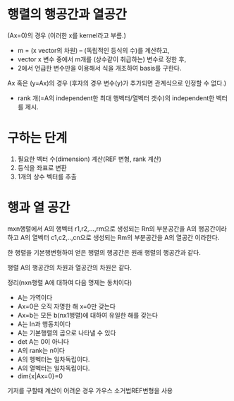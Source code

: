 # 행렬의 행공간과 열공간

(Ax=0)의 경우 (이러한 x를 kernel라고 부름.) 

- m = (x vector의 차원) – (독립적인 등식의 수)를 계산하고,
- vector x 변수 중에서 m개를 (상수같이 취급하는) 변수로 정한 후,
-  2에서 언급한 변수만을 이용해서 식을 개조하여 basis를 구한다.

 Ax 혹은 (y=Ax)의 경우 (후자의 경우 변수(y)가 추가되면 관계식으로 인정할 수 없다.)

- rank 개(=A의 independent한 최대 행벡터/열벡터 갯수)의 independent한 벡터를 제시.

# 구하는 단계

1. 필요한 벡터 수(dimension) 계산(REF 변형, rank 계산)
2. 등식을 좌표로 변환 
3. 1개의 상수 벡터를 추출 

# 행과 열 공간

mxn행렬에서 A의 행벡터 r1,r2,...,rm으로 생성되는 Rn의 부분공간을 A의 행공간이라 하고 A의 열벡터 c1,c2,..,cn으로 생성되는 Rm의 부분공간을 A의 열공간 이라한다.

한 행렬을 기본행변형하여 얻은 행렬의 행공간은 원래 행렬의 행공간과 같다.

행렬 A의 행공간의 차원과 열공간의 차원은 같다.

정리(nxn행렬 A에 대하여 다음 명제는 동치이다)

- A는 가역이다
- Ax=0은 오직 자명한 해 x=0만 갖는다
- Ax=b는 모든 b(nx1행렬)에 대하여 유일한 해를 갖는다
- A는 In과 행동치이다
- A는 기본행렬의 곱으로 나타낼 수 있다
- det A는 0이 아니다
- A의 rank는 n이다
- A의 헹벡터는 일차독립이다.
- A의 열벡터는 일차독립이다.
- dim{x|Ax=0}=0

기저를 구할때 계산이 어려운 경우 가우스 소거법REF변형을 사용

